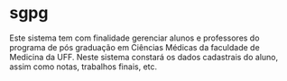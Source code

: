 # sgpg
Este sistema tem com finalidade gerenciar alunos e professores do programa de pós graduação em Ciências Médicas da faculdade de Medicina da UFF. Neste sistema constará os dados cadastrais do aluno, assim como notas, trabalhos finais, etc.
